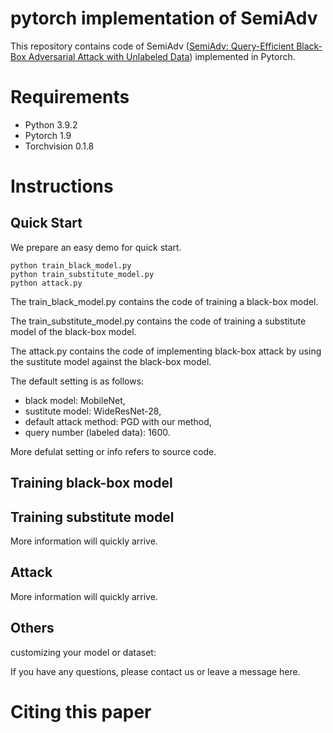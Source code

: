 # pytorch implementation of SemiAdv
This repository contains code of SemiAdv ([SemiAdv: Query-Efficient Black-Box Adversarial Attack with Unlabeled Data]()) implemented in Pytorch.

# Requirements
+ Python 3.9.2
+ Pytorch 1.9
+ Torchvision 0.1.8

# Instructions

## Quick Start
We prepare an easy demo for quick start.
```
python train_black_model.py
python train_substitute_model.py
python attack.py
```
The train_black_model.py contains the code of training a black-box model.

The train_substitute_model.py contains the code of training a substitute model of the black-box model.

The attack.py contains the code of implementing black-box attack by using the sustitute model against the black-box model.

The default setting is as follows:
  + black model: MobileNet,
  + sustitute model: WideResNet-28,
  + default attack method: PGD with our method,
  + query number (labeled data): 1600.
  
More defulat setting or info refers to source code.

## Training black-box model

## Training substitute model
More information will quickly arrive.

## Attack
More information will quickly arrive.

## Others
customizing your model or dataset:

If you have any questions, please contact us or leave a message here.

# Citing this paper

